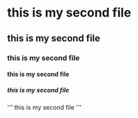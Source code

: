 # this is my second file

## this is my second file

### this is my second file

#### this is my second file

##### this is my second file

''' this is my second file '''
